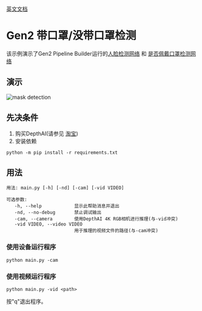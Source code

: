 [英文文档](README.md)

# Gen2 带口罩/没带口罩检测

该示例演示了Gen2 Pipeline Builder运行的[人脸检测网络](https://docs.openvinotoolkit.org/2019_R1/_face_detection_retail_0004_description_face_detection_retail_0004.html) 和 [是否佩戴口罩检测网络](https://github.com/sbdcv/sbd_mask)

## 演示

![mask detection](media/mask-detection.gif)

## 先决条件

1. 购买DepthAI(请参见 [淘宝](https://item.taobao.com/item.htm?id=626257175462))
2. 安装依赖
```
python -m pip install -r requirements.txt
```

## 用法

```
用法: main.py [-h] [-nd] [-cam] [-vid VIDEO]

可选参数:
   -h, --help            显示此帮助消息并退出
   -nd, --no-debug       禁止调试输出
   -cam, --camera        使用DepthAI 4K RGB相机进行推理(与-vid冲突)
   -vid VIDEO, --video VIDEO
                         用于推理的视频文件的路径(与-cam冲突)
```

### 使用设备运行程序

```
python main.py -cam
```

### 使用视频运行程序
   
```   
python main.py -vid <path>
```

按"q"退出程序。